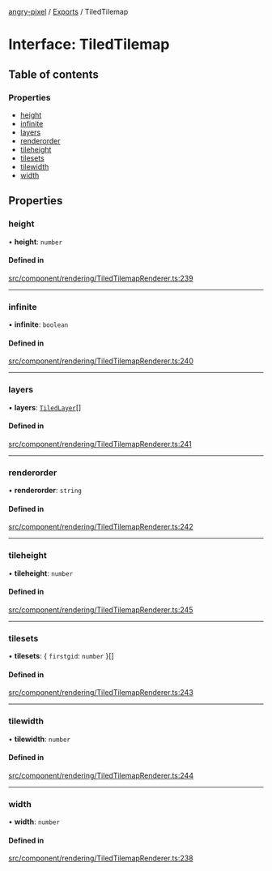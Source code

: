 [angry-pixel](../README.md) / [Exports](../modules.md) / TiledTilemap

# Interface: TiledTilemap

## Table of contents

### Properties

- [height](TiledTilemap.md#height)
- [infinite](TiledTilemap.md#infinite)
- [layers](TiledTilemap.md#layers)
- [renderorder](TiledTilemap.md#renderorder)
- [tileheight](TiledTilemap.md#tileheight)
- [tilesets](TiledTilemap.md#tilesets)
- [tilewidth](TiledTilemap.md#tilewidth)
- [width](TiledTilemap.md#width)

## Properties

### height

• **height**: `number`

#### Defined in

[src/component/rendering/TiledTilemapRenderer.ts:239](https://github.com/angry-pixel-studio/angry-pixel-engine/blob/8704b49/src/component/rendering/TiledTilemapRenderer.ts#L239)

___

### infinite

• **infinite**: `boolean`

#### Defined in

[src/component/rendering/TiledTilemapRenderer.ts:240](https://github.com/angry-pixel-studio/angry-pixel-engine/blob/8704b49/src/component/rendering/TiledTilemapRenderer.ts#L240)

___

### layers

• **layers**: [`TiledLayer`](TiledLayer.md)[]

#### Defined in

[src/component/rendering/TiledTilemapRenderer.ts:241](https://github.com/angry-pixel-studio/angry-pixel-engine/blob/8704b49/src/component/rendering/TiledTilemapRenderer.ts#L241)

___

### renderorder

• **renderorder**: `string`

#### Defined in

[src/component/rendering/TiledTilemapRenderer.ts:242](https://github.com/angry-pixel-studio/angry-pixel-engine/blob/8704b49/src/component/rendering/TiledTilemapRenderer.ts#L242)

___

### tileheight

• **tileheight**: `number`

#### Defined in

[src/component/rendering/TiledTilemapRenderer.ts:245](https://github.com/angry-pixel-studio/angry-pixel-engine/blob/8704b49/src/component/rendering/TiledTilemapRenderer.ts#L245)

___

### tilesets

• **tilesets**: { `firstgid`: `number`  }[]

#### Defined in

[src/component/rendering/TiledTilemapRenderer.ts:243](https://github.com/angry-pixel-studio/angry-pixel-engine/blob/8704b49/src/component/rendering/TiledTilemapRenderer.ts#L243)

___

### tilewidth

• **tilewidth**: `number`

#### Defined in

[src/component/rendering/TiledTilemapRenderer.ts:244](https://github.com/angry-pixel-studio/angry-pixel-engine/blob/8704b49/src/component/rendering/TiledTilemapRenderer.ts#L244)

___

### width

• **width**: `number`

#### Defined in

[src/component/rendering/TiledTilemapRenderer.ts:238](https://github.com/angry-pixel-studio/angry-pixel-engine/blob/8704b49/src/component/rendering/TiledTilemapRenderer.ts#L238)
